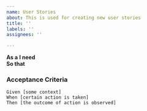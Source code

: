 ```yaml
---
name: User Stories
about: This is used for creating new user stories
title: ''
labels: ''
assignees: ''

---
```


**As a** 
**I need**  
**So that** 

   
 ### Acceptance Criteria  
   
 ```gherkin
 Given [some context]
 When [certain action is taken]
 Then [the outcome of action is observed]
 ```
